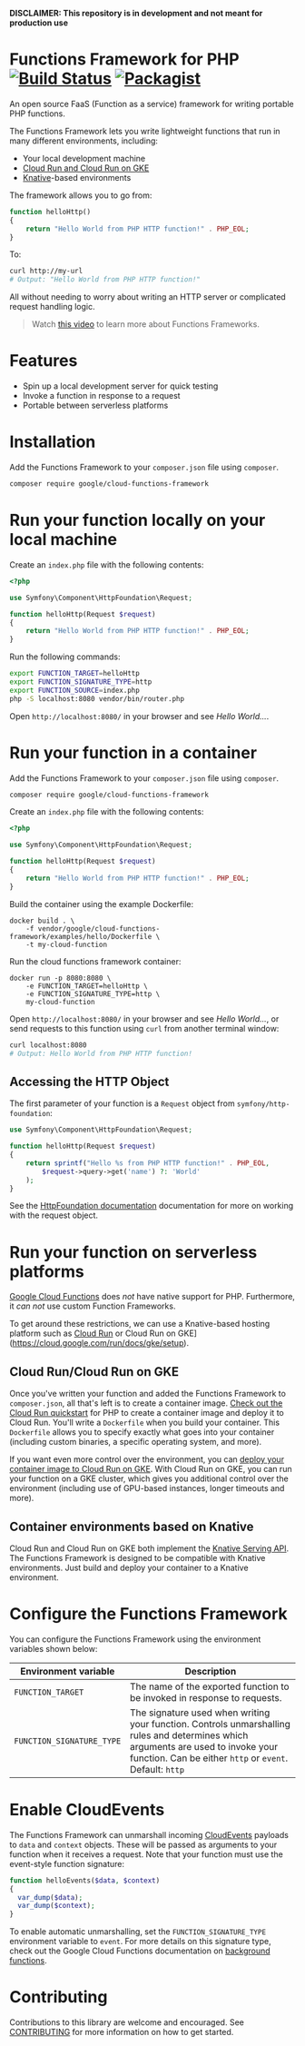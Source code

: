 **DISCLAIMER: This repository is in development and not meant for production use**

# Functions Framework for PHP [![Build Status](https://travis-ci.com/GoogleCloudPlatform/functions-framework-php.svg?branch=master)](https://travis-ci.com/GoogleCloudPlatform/functions-framework-php) [![Packagist](https://poser.pugx.org/google/cloud-functions-framework/v/stable)](https://packagist.org/packages/google/cloud-functions-framework)

An open source FaaS (Function as a service) framework for writing portable
PHP functions.

The Functions Framework lets you write lightweight functions that run in many
different environments, including:

*   Your local development machine
*   [Cloud Run and Cloud Run on GKE](https://cloud.google.com/run/)
*   [Knative](https://github.com/knative/)-based environments

The framework allows you to go from:

```php
function helloHttp()
{
    return "Hello World from PHP HTTP function!" . PHP_EOL;
}
```

To:

```sh
curl http://my-url
# Output: "Hello World from PHP HTTP function!"
```

All without needing to worry about writing an HTTP server or complicated request
handling logic.

> Watch [this video](https://youtu.be/yMEcyAkTliU?t=912) to learn more about Functions Frameworks.

# Features

*   Spin up a local development server for quick testing
*   Invoke a function in response to a request
*   Portable between serverless platforms

# Installation

Add the Functions Framework to your `composer.json` file using `composer`.

```sh
composer require google/cloud-functions-framework
```

# Run your function locally on your local machine

Create an `index.php` file with the following contents:

```php
<?php

use Symfony\Component\HttpFoundation\Request;

function helloHttp(Request $request)
{
    return "Hello World from PHP HTTP function!" . PHP_EOL;
}
```

Run the following commands:

```sh
export FUNCTION_TARGET=helloHttp
export FUNCTION_SIGNATURE_TYPE=http
export FUNCTION_SOURCE=index.php
php -S localhost:8080 vendor/bin/router.php
```

Open `http://localhost:8080/` in your browser and see *Hello World...*.


# Run your function in a container

Add the Functions Framework to your `composer.json` file using `composer`.

```sh
composer require google/cloud-functions-framework
```

Create an `index.php` file with the following contents:

```php
<?php

use Symfony\Component\HttpFoundation\Request;

function helloHttp(Request $request)
{
    return "Hello World from PHP HTTP function!" . PHP_EOL;
}
```

Build the container using the example Dockerfile:

```
docker build . \
    -f vendor/google/cloud-functions-framework/examples/hello/Dockerfile \
    -t my-cloud-function
```

Run the cloud functions framework container:

```
docker run -p 8080:8080 \
    -e FUNCTION_TARGET=helloHttp \
    -e FUNCTION_SIGNATURE_TYPE=http \
    my-cloud-function
```

Open `http://localhost:8080/` in your browser and see *Hello World...*, or
send requests to this function using `curl` from another terminal window:

```sh
curl localhost:8080
# Output: Hello World from PHP HTTP function!
```

## Accessing the HTTP Object

The first parameter of your function is a `Request` object from `symfony/http-foundation`:

```php
use Symfony\Component\HttpFoundation\Request;

function helloHttp(Request $request)
{
    return sprintf("Hello %s from PHP HTTP function!" . PHP_EOL,
        $request->query->get('name') ?: 'World'
    );
}
```

See the [HttpFoundation documentation][httpfoundation] documentation for more on working
with the request object.

[httpfoundation]: https://symfony.com/doc/current/components/http_foundation.html

# Run your function on serverless platforms

[Google Cloud Functions](https://cloud.google.com/functions/docs) does _not_ have native support for PHP. Furthermore, it _can not_ use custom Function Frameworks.

To get around these restrictions, we can use a Knative-based hosting platform such as [Cloud Run](https://cloud.google.com/run/docs) or Cloud Run on GKE](https://cloud.google.com/run/docs/gke/setup).

## Cloud Run/Cloud Run on GKE

Once you've written your function and added the Functions Framework to `composer.json`, all that's left is to create a container image. [Check out the Cloud Run quickstart](https://cloud.google.com/run/docs/quickstarts/build-and-deploy) for PHP to create a container image and deploy it to Cloud Run. You'll write a `Dockerfile` when you build your container. This `Dockerfile` allows you to specify exactly what goes into your container (including custom binaries, a specific operating system, and more).

If you want even more control over the environment, you can [deploy your container image to Cloud Run on GKE](https://cloud.google.com/run/docs/quickstarts/prebuilt-deploy-gke). With Cloud Run on GKE, you can run your function on a GKE cluster, which gives you additional control over the environment (including use of GPU-based instances, longer timeouts and more).

## Container environments based on Knative

Cloud Run and Cloud Run on GKE both implement the [Knative Serving API](https://www.knative.dev/docs/). The Functions Framework is designed to be compatible with Knative environments. Just build and deploy your container to a Knative environment.

# Configure the Functions Framework

You can configure the Functions Framework using the environment variables shown below:

| Environment variable      | Description
| ------------------------- | -----------
| `FUNCTION_TARGET`         | The name of the exported function to be invoked in response to requests.
| `FUNCTION_SIGNATURE_TYPE` | The signature used when writing your function. Controls unmarshalling rules and determines which arguments are used to invoke your function. Can be either `http` or `event`. Default: `http`

# Enable CloudEvents

The Functions Framework can unmarshall incoming
[CloudEvents](http://cloudevents.io) payloads to `data` and `context` objects.
These will be passed as arguments to your function when it receives a request.
Note that your function must use the event-style function signature:

```php
function helloEvents($data, $context)
{
  var_dump($data);
  var_dump($context);
}
```

To enable automatic unmarshalling, set the `FUNCTION_SIGNATURE_TYPE` environment
variable to `event`. For more details on this signature type, check out the Google Cloud Functions
documentation on
[background functions](https://cloud.google.com/functions/docs/writing/background#cloud_pubsub_example).

# Contributing

Contributions to this library are welcome and encouraged. See
[CONTRIBUTING](CONTRIBUTING.md) for more information on how to get started.
